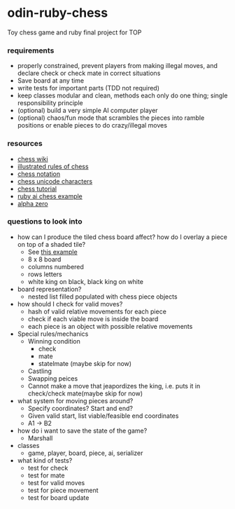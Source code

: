 # odin-ruby-chess
Toy chess game and ruby final project for TOP

### requirements
* properly constrained, prevent players from making illegal moves, and declare check or check mate in correct situations
* Save board at any time
* write tests for important parts (TDD not required)
* keep classes modular and clean, methods each only do one thing; single responsibility principle
* (optional) build a very simple AI computer player
* (optional) chaos/fun mode that scrambles the pieces into ramble positions or enable pieces to do crazy/illegal moves

### resources
* [chess wiki](https://en.wikipedia.org/wiki/Chess)
* [illustrated rules of chess](http://www.chessvariants.org/d.chess/chess.html)
* [chess notation](https://en.wikipedia.org/wiki/Chess_notation)
* [chess unicode characters](https://en.wikipedia.org/wiki/Chess_symbols_in_Unicode)
* [chess tutorial](http://rubyquiz.com/quiz35.html)
* [ruby ai chess example](https://github.com/AlexanderRichey/RubyChess)
* [alpha zero](https://en.wikipedia.org/wiki/AlphaZero)

### questions to look into
* how can I produce the tiled chess board affect? how do I overlay a piece on top of a shaded tile?
  * See [this example](https://stackoverflow.com/questions/1489183/how-can-i-use-ruby-to-colorize-the-text-output-to-a-terminal) 
  * 8 x 8 board
  * columns numbered
  * rows letters
  * white king on black, black king on white
* board representation?
  * nested list filled populated with chess piece objects
* how should I check for valid moves?
  * hash of valid relative movements for each piece
  * check if each viable move is inside the board
  * each piece is an object with possible relative movements
* Special rules/mechanics
  * Winning condition
    * check
    * mate
    * statelmate (maybe skip for now)
  * Castling
  * Swapping peices
  * Cannot make a move that jeapordizes the king, i.e. puts it in check/check mate(maybe skip for now)
* what system for moving pieces around?
  * Specify coordinates? Start and end?
  * Given valid start, list viable/feasible end coordinates
  * A1 -> B2
* how do i want to save the state of the game? 
  * Marshall
* classes
  * game, player, board, piece, ai, serializer
* what kind of tests?
  * test for check
  * test for mate
  * test for valid moves
  * test for piece movement
  * test for board update
